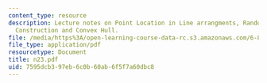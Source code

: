 ```yaml
---
content_type: resource
description: Lecture notes on Point Location in Line arrangments, Randomized Incremental
  Construction and Convex Hull.
file: /media/https%3A/open-learning-course-data-rc.s3.amazonaws.com/6-856j-randomized-algorithms-fall-2002/7595dcb397eb6c0b60ab6f5f7a60dbc8_n23.pdf
file_type: application/pdf
resourcetype: Document
title: n23.pdf
uid: 7595dcb3-97eb-6c0b-60ab-6f5f7a60dbc8
---
```

